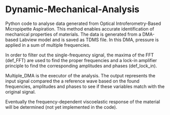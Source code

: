 # Dynamic-Mechanical-Analysis

Python code to analyse data generated from Optical Introferometry-Based Micropipette Aspiration. This method enables accurate identification of mechanical properties of materials. The data is generated from a DMA-based Labview model and is saved as TDMS file. In this DMA, pressure is applied in a sum of multiple frequencies.

In order to filter out the single-frequency signal, the maxima of the FFT (def_FFT) are used to find the proper frequencies and a lock-in amplifier principle to find the corresponding amplitudes and phases (def_lock_in).

Multiple_DMA is the executor of the analysis. The output represents the input signal compared the a reference wave based on the found frequencies, amplitudes and phases to see if these variables match with the original signal.

Eventually the frequency-dependent viscoelastic response of the material will be determined (not yet implemented in the code).
